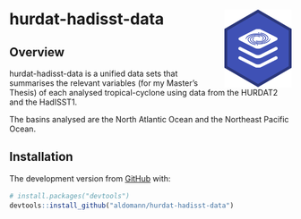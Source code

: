
# hurdat-hadisst-data <img src="man/figures/logo.png" align="right" width="120" />

<!-- badges: start -->

<!-- badges: end -->

## Overview

hurdat-hadisst-data is a unified data sets that summarises the relevant
variables (for my Master’s Thesis) of each analysed tropical-cyclone
using data from the HURDAT2 and the HadISST1.

The basins analysed are the North Atlantic Ocean and the Northeast
Pacific Ocean.

## Installation

<!-- You can install the released version of hurdat-hadisst-data from [CRAN](https://CRAN.R-project.org) with: -->

<!-- ``` r -->

<!-- install.packages("hurdat-hadisst-data") -->

<!-- ``` -->

<!-- And  -->

The development version from [GitHub](https://github.com/) with:

``` r
# install.packages("devtools")
devtools::install_github("aldomann/hurdat-hadisst-data")
```

<!-- ## Examples -->
